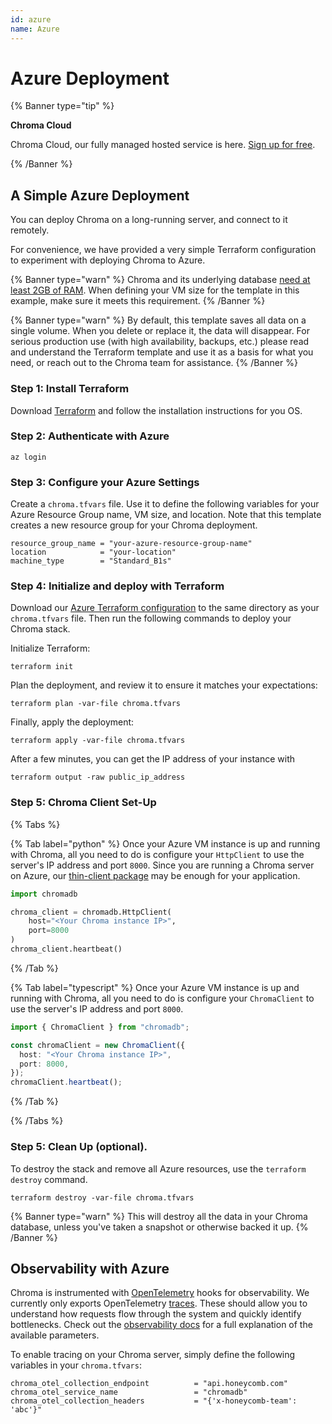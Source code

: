 ```yaml
---
id: azure
name: Azure
---
```


# Azure Deployment

{% Banner type="tip" %}

**Chroma Cloud**

Chroma Cloud, our fully managed hosted service is here. [Sign up for free](https://trychroma.com/signup).

{% /Banner %}

## A Simple Azure Deployment

You can deploy Chroma on a long-running server, and connect to it
remotely.

For convenience, we have
provided a very simple Terraform configuration to experiment with
deploying Chroma to Azure.

{% Banner type="warn" %}
Chroma and its underlying database [need at least 2GB of RAM](./performance#results-summary). When defining your VM size for the template in this example, make sure it meets this requirement.
{% /Banner %}

{% Banner type="warn" %}
By default, this template saves all data on a single
volume. When you delete or replace it, the data will disappear. For
serious production use (with high availability, backups, etc.) please
read and understand the Terraform template and use it as a basis
for what you need, or reach out to the Chroma team for assistance.
{% /Banner %}

### Step 1: Install Terraform

Download [Terraform](https://developer.hashicorp.com/terraform/install?product_intent=terraform) and follow the installation instructions for you OS.

### Step 2: Authenticate with Azure

```terminal
az login
```

### Step 3: Configure your Azure Settings

Create a `chroma.tfvars` file. Use it to define the following variables for your Azure Resource Group name, VM size, and location. Note that this template creates a new resource group for your Chroma deployment.

```text
resource_group_name = "your-azure-resource-group-name"
location            = "your-location"
machine_type        = "Standard_B1s"
```

### Step 4: Initialize and deploy with Terraform

Download our [Azure Terraform configuration](https://github.com/chroma-core/chroma/blob/main/deployments/azure/main.tf) to the same directory as your `chroma.tfvars` file. Then run the following commands to deploy your Chroma stack.

Initialize Terraform:

```terminal
terraform init
```

Plan the deployment, and review it to ensure it matches your expectations:

```terminal
terraform plan -var-file chroma.tfvars
```

Finally, apply the deployment:

```terminal
terraform apply -var-file chroma.tfvars
```

After a few minutes, you can get the IP address of your instance with

```terminal
terraform output -raw public_ip_address
```

### Step 5: Chroma Client Set-Up

{% Tabs %}

{% Tab label="python" %}
Once your Azure VM instance is up and running with Chroma, all
you need to do is configure your `HttpClient` to use the server's IP address and port
`8000`. Since you are running a Chroma server on Azure, our [thin-client package](./python-thin-client) may be enough for your application.

```python
import chromadb

chroma_client = chromadb.HttpClient(
    host="<Your Chroma instance IP>",
    port=8000
)
chroma_client.heartbeat()
```

{% /Tab %}

{% Tab label="typescript" %}
Once your Azure VM instance is up and running with Chroma, all
you need to do is configure your `ChromaClient` to use the server's IP address and port
`8000`.

```typescript
import { ChromaClient } from "chromadb";

const chromaClient = new ChromaClient({
  host: "<Your Chroma instance IP>",
  port: 8000,
});
chromaClient.heartbeat();
```

{% /Tab %}

{% /Tabs %}

### Step 5: Clean Up (optional).

To destroy the stack and remove all Azure resources, use the `terraform destroy` command.

```shell
terraform destroy -var-file chroma.tfvars
```

{% Banner type="warn" %}
This will destroy all the data in your Chroma database,
unless you've taken a snapshot or otherwise backed it up.
{% /Banner %}

## Observability with Azure

Chroma is instrumented with [OpenTelemetry](https://opentelemetry.io/) hooks for observability. We currently only exports OpenTelemetry [traces](https://opentelemetry.io/docs/concepts/signals/traces/). These should allow you to understand how requests flow through the system and quickly identify bottlenecks. Check out the [observability docs](../administration/observability) for a full explanation of the available parameters.

To enable tracing on your Chroma server, simply define the following variables in your `chroma.tfvars`:

```text
chroma_otel_collection_endpoint          = "api.honeycomb.com"
chroma_otel_service_name                 = "chromadb"
chroma_otel_collection_headers           = "{'x-honeycomb-team': 'abc'}"
```
